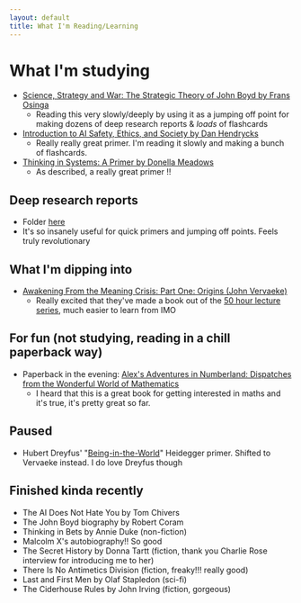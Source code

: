 ```yaml
---
layout: default
title: What I'm Reading/Learning
---
```


# What I'm studying
- [Science, Strategy and War: The Strategic Theory of John Boyd by Frans Osinga](https://www.amazon.co.uk/Science-Strategy-War-History/dp/0415459524)
    - Reading this very slowly/deeply by using it as a jumping off point for making dozens of deep research reports & _loads_ of flashcards
- [Introduction to AI Safety, Ethics, and Society by Dan Hendrycks](https://www.aisafetybook.com/)
    - Really really great primer. I'm reading it slowly and making a bunch of flashcards. 
- [Thinking in Systems: A Primer by Donella Meadows](https://www.amazon.co.uk/Thinking-Systems-Primer-Donella-Meadows/dp/1603580557)
    - As described, a really great primer !!

## Deep research reports
- Folder [here](https://drive.google.com/drive/folders/1F7RfZteQJKsMI-cVux-YYFcLrnbeXd1f?usp=sharing)
- It's so insanely useful for quick primers and jumping off points. Feels truly revolutionary

## What I'm dipping into 
- [Awakening From the Meaning Crisis: Part One: Origins (John Vervaeke)](https://www.amazon.co.uk/Awakening-Meaning-Crisis-Part-Origins/dp/1645011003)
    - Really excited that they've made a book out of the [50 hour lecture series](https://www.youtube.com/playlist?list=PLND1JCRq8Vuh3f0P5qjrSdb5eC1ZfZwWJ), much easier to learn from IMO

## For fun (not studying, reading in a chill paperback way)
- Paperback in the evening: [Alex's Adventures in Numberland: Dispatches from the Wonderful World of Mathematics](https://www.amazon.co.uk/Alexs-Adventures-Numberland-Alex-Bellos/dp/1408809591)
    - I heard that this is a great book for getting interested in maths and it's true, it's pretty great so far.

## Paused
- Hubert Dreyfus' "[Being-in-the-World](https://www.amazon.co.uk/Being-World-Commentary-Heideggers-Division/dp/0262540568)" Heidegger primer. Shifted to Vervaeke instead. I do love Dreyfus though 

## Finished kinda recently
- The AI Does Not Hate You by Tom Chivers
- The John Boyd biography by Robert Coram
- Thinking in Bets by Annie Duke (non-fiction)
- Malcolm X's autobiography!! So good
- The Secret History by Donna Tartt (fiction, thank you Charlie Rose interview for introducing me to her)
- There Is No Antimetics Division (fiction, freaky!!! really good)
- Last and First Men by Olaf Stapledon (sci-fi)
- The Ciderhouse Rules by John Irving (fiction, gorgeous)